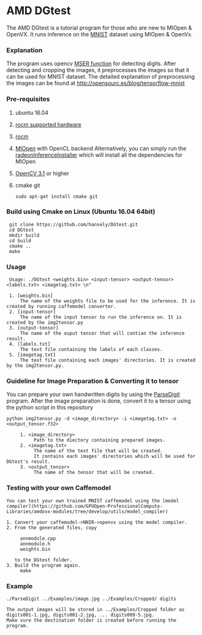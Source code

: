 # AMD DGtest

The AMD DGtest is a tutorial program for those who are new to MIOpen & OpenVX. It runs inference on the [MNIST](http://yann.lecun.com/exdb/mnist/) dataset using MIOpen & OpenVx.

### Explanation
The program uses opencv [MSER function](https://docs.opencv.org/3.1.0/d3/d28/classcv_1_1MSER.html) for detecting digits.
After detecting and cropping the images, it preprocesses the images so that it can be used for MNIST dataset.
The detailed explanation of preprocessing the images can be found at http://opensourc.es/blog/tensorflow-mnist


### Pre-requisites
1. ubuntu 16.04
2. [rocm supported hardware](https://rocm.github.io/hardware.html)
3. [rocm](https://github.com/RadeonOpenCompute/ROCm#installing-from-amd-rocm-repositories)
4. [MIOpen](https://github.com/ROCmSoftwarePlatform/MIOpen) with OpenCL backend
   Alternatively, you can simply run the [radeonInferenceInstaller](https://github.com/kiritigowda/help/tree/master/radeonInferenceInstaller#installer) which will install all the dependencies for MIOpen
5. [OpenCV 3.1](https://opencv.org/opencv-3-1.html) or higher
6. cmake git

       sudo apt-get install cmake git

### Build using Cmake on Linux (Ubuntu 16.04 64bit)
     git clone https://github.com/hansely/DGtest.git
     cd DGtest
     mkdir build
     cd build
     cmake ..
     make

### Usage
     Usage: ./DGtest <weights.bin> <input-tensor> <output-tensor> <labels.txt> <imagetag.txt> \n"
     
     1. [weights.bin]
         The name of the weights file to be used for the inference. It is created by running caffemodel converter.
     2. [input-tensor]
         The name of the input tensor to run the inference on. It is created by the img2tensor.py
     3. [output-tensor]
         The name of the ouput tensor that will contian the inference result.
     4. [labels.txt]
         The text file containing the labels of each classes.
     5. [imagetag.txt]
         The text file containing each images' directories. It is created by the img2tensor.py. 
            
### Guideline for Image Preparation & Converting it to tensor
You can prepare your own handwritten digits by using the [ParseDigit](https://github.com/hansely/ParseDigit) program.
After the image preparation is done, convert it to a tensor using the python script in this repository

    python img2tensor.py -d <image_directory> -i <imagetag.txt> -o <output_tensor.f32>
         
         1. <image_directory>
              Path to the diectory containing prepared images.
         2. <imagetag.txt>
              The name of the text file that will be created.
              It contains each images' directories which will be used for DGtest's result.
         3. <output_tensor>
              The name of the tensor that will be created.
     
### Testing with your own Caffemodel
    You can test your own trained MNIST caffemodel using the [model compiler](https://github.com/GPUOpen-ProfessionalCompute-Libraries/amdovx-modules/tree/develop/utils/model_compiler)
    
    1. Convert your caffemodel->NNIR->openvx using the model compiler.
    2. From the generated files, copy 
    
         annmodule.cpp
         annmodule.h
         weights.bin
         
       to the DGtest folder.
    3. Build the program again.
         make
         
### Example
    ./ParseDigit ../Examples/image.jpg ../Examples/Cropped/ digits
    
    The output images will be stored in ../Examples/Cropped folder as digits001-1.jpg, digits001-2.jpg, ... digits009-5.jpg.
    Make sure the destination folder is created before running the program.
   
